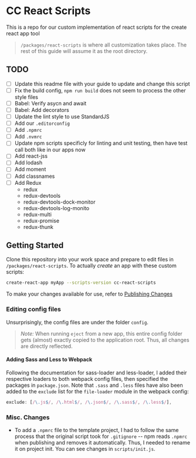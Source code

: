 # CC React Scripts

This is a repo for our custom implementation of react scripts for the create react app tool

> `/packages/react-scripts` is where all customization takes place.
> The rest of this guide will assume it as the root directory.

## TODO

- [ ] Update this readme file with your guide to update and change this script
- [ ] Fix the build config, `npm run build` does not seem to process the other style files
- [ ] Babel: Verify asycn and await
- [ ] Babel: Add decorators
- [ ] Update the lint style to use StandardJS
- [ ] Add our `.editorconfig`
- [ ] Add `.npmrc`
- [ ] Add `.nvmrc`
- [ ] Update npm scripts specificly for linting and unit testing, then have test call both like in our apps now
- [ ] Add react-jss
- [ ] Add lodash
- [ ] Add moment
- [ ] Add classnames
- [ ] Add Redux
    - redux
    - redux-devtools
    - redux-devtools-dock-monitor
    - redux-devtools-log-monito
    - redux-multi
    - redux-promise
    - redux-thunk

## Getting Started
Clone this repository into your work space and prepare to edit files in `/packages/react-scripts`. To actually _create_ an app with these custom scripts:
```bash
create-react-app myApp --scripts-version cc-react-scripts
```
To make your changes available for use, refer to [Publishing Changes](#publishing-changes)

### Editing config files
Unsurprisingly, the config files are under the folder `config`.
>*Note:*
>When running `eject` from a new app, this entire config folder gets (almost) exactly copied to the application root. Thus, all changes are directly reflected.

#### Adding Sass and Less to Webpack
Following the documentation for sass-loader and less-loader, I added their respective loaders to both webpack config files, then specified the packages in `package.json`. Note that `.sass` and `.less` files have also been added to the `exclude` list for the `file-loader` module in the webpack config:
```javascript
exclude: [/\.js$/, /\.html$/, /\.json$/, /\.sass$/, /\.less$/],
```

####

### Misc. Changes

- To add a `.npmrc` file to the template project, I had to follow the same process that the original script took for `.gitignore` -- npm reads `.npmrc` when publishing and removes it automatically. Thus, I needed to rename it on project init. You can see changes in `scripts/init.js`.
